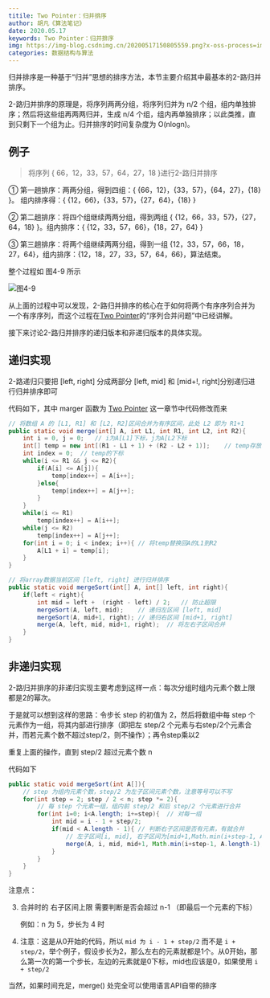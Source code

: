 ```yaml
---
titile: Two Pointer：归并排序
author: 胡凡《算法笔记》
date: 2020.05.17
keywords: Two Pointer：归并排序
img: https://img-blog.csdnimg.cn/20200517150805559.png?x-oss-process=image/watermark,type_ZmFuZ3poZW5naGVpdGk,shadow_10,text_aHR0cHM6Ly9ibG9nLmNzZG4ubmV0L3dlaXhpbl80MzU1MzY5NA==,size_16,color_FFFFFF,t_70
categories: 数据结构与算法
---
```




归并排序是一种基于“归并”思想的排序方法，本节主要介绍其中最基本的2-路归并排序。

2-路归并排序的原理是，将序列两两分组，将序列归并为 n/2 个组，组内单独排序；然后将这些组再两两归并，生成 n/4 个组，组内再单独排序；以此类推，直到只剩下一个组为止。归并排序的时间复杂度为 O(nlogn)。

## 例子

> 将序列 { 66，12，33，57，64，27，18 }进行2-路归并排序



① 第一趟排序：两两分组，得到四组：{ {66，12}，{33，57}，{64，27}，{18} }。 组内排序得：{ {12，66}，{33，57}，{27，64}，{18} }

② 第二趟排序：将四个组继续两两分组，得到两组 { {12，66，33，57}，{27，64，18} }。组内排序：{ {12，33，57，66}，{18，27，64} }

③ 第三趟排序：将两个组继续两两分组，得到一组 {12，33，57，66，18，27，64}，组内排序：{12，18，27，33，57，64，66}，算法结束。



整个过程如 图4-9 所示

![图4-9](https://img-blog.csdnimg.cn/20200517150805559.png?x-oss-process=image/watermark,type_ZmFuZ3poZW5naGVpdGk,shadow_10,text_aHR0cHM6Ly9ibG9nLmNzZG4ubmV0L3dlaXhpbl80MzU1MzY5NA==,size_16,color_FFFFFF,t_70)



从上面的过程中可以发现，2-路归并排序的核心在于如何将两个有序序列合并为一个有序序列，而这个过程在[Two Pointer](https://tonited.gitee.io/blog/2020/05/17/two-pointer/)的“序列合并问题”中已经讲解。

接下来讨论2-路归并排序的递归版本和非递归版本的具体实现。

## 递归实现

2-路递归只要把 [left, right] 分成两部分 [left, mid] 和 [mid+!, right]分别递归进行归并排序即可

代码如下，其中 marger 函数为 [Two Pointer](https://tonited.gitee.io/blog/2020/05/17/two-pointer/) 这一章节中代码修改而来

```java
// 将数组 A 的 [L1, R1] 和 [L2, R2]区间合并为有序区间，此处 L2 即为 R1+1
public static void merge(int[] A, int L1, int R1, int L2, int R2){
    int i = 0, j = 0;	// i为A[L1]下标，j为A[L2下标
    int[] temp = new int[(R1 - L1 + 1) + (R2 - L2 + 1)];	// temp存放临时合并的数数组
    int index = 0;	// temp的下标
    while(i <= R1 && j <= R2){
        if(A[i] <= A[j]){
            temp[index++] = A[i++];
        }else{
            temp[index++] = A[j++];
        }
    }
    while(i <= R1)
        temp[index++] = A[i++];
    while(j <= R2)
        temp[index++] = A[j++];
    for(int i = 0; i < index; i++){	// 将temp替换回A的L1到R2
        A[L1 + i] = temp[i];
    }
}
```

```java
// 将array数据当前区间 [left, right] 进行归并排序
public static void mergeSort(int[] A, int[] left, int right){
    if(left < right){
        int mid = left +  (right - left) / 2;	// 防止超限
        mergeSort(A, left, mid);	// 递归左区间 [left, mid]
        mergeSort(A, mid+1, right);	// 递归右区间 [mid+1, right]
        merge(A, left, mid, mid+1, right);	// 将左右子区间合并
    }
}
```





## 非递归实现

2-路归并排序的非递归实现主要考虑到这样一点：每次分组时组内元素个数上限都是2的幂次。

于是就可以想到这样的思路：令步长 step 的初值为 2，然后将数组中每 step 个元素作为一组，将其内部进行排序（即把左 step/2 个元素与右step/2个元素合并，而若元素个数不超过step/2，则不操作）；再令step乘以2

重复上面的操作，直到 step/2 超过元素个数 n

代码如下

```java
public static void mergeSort(int A[]){
    // step 为组内元素个数，step/2 为左子区间元素个数，注意等号可以不写
    for(int step = 2; step / 2 < n; step *= 2){
        // 每 step 个元素一组，组内前 step/2 和后 step/2 个元素进行合并
        for(int i=0; i<A.length; i+=step){	// 对每一组
            int mid = i - 1 + step/2;
            if(mid < A.length - 1){	// 判断右子区间是否有元素，有就合并
                // 左子区间[i, mid], 右子区间为[mid+1,Math.min(i+step-1, A.length-1)] (这是为了防止超过步长）
                merge(A, i, mid, mid+1, Math.min(i+step-1, A.length-1);
            }
        }
    }
}
```

注意点：

3. 合并时的 右子区间上限 需要判断是否会超过 n-1 （即最后一个元素的下标）

   例如：n 为 5，步长为 4 时

3. 注意：这是从0开始的代码，所以 `mid 为 i - 1 + step/2` 而不是 `i + step/2`，举个例子，假设步长为2，那么左右的元素就都是1个。从0开始，那么第一次的第一个步长，左边的元素就是0下标，mid也应该是0，如果使用 `i + step/2`

   

当然，如果时间充足，merge() 处完全可以使用语言API自带的排序